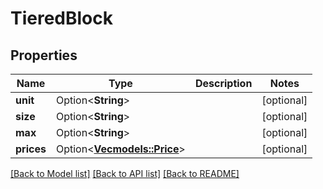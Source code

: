 # TieredBlock

## Properties

Name | Type | Description | Notes
------------ | ------------- | ------------- | -------------
**unit** | Option<**String**> |  | [optional]
**size** | Option<**String**> |  | [optional]
**max** | Option<**String**> |  | [optional]
**prices** | Option<[**Vec<models::Price>**](Price.md)> |  | [optional]

[[Back to Model list]](../README.md#documentation-for-models) [[Back to API list]](../README.md#documentation-for-api-endpoints) [[Back to README]](../README.md)


